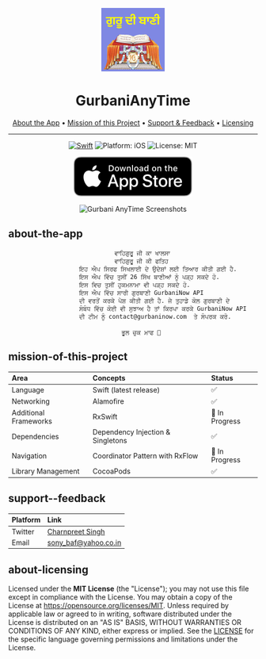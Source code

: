 
<p align="center">
    <img src="Resources/app_icon.png" alt="Gurabani AnyTime for iOS" height="128" width="128">
</p>

<h1 align="center">GurbaniAnyTime</h1>

<p align="center">
  <a href="#about-the-app">About the App</a> •
  <a href="#mission-of-this-project">Mission of this Project</a> •
  <a href="#support--feedback">Support & Feedback</a> •
  <a href="#about-licensing">Licensing</a>
</p>

---

<p align="center">
<a href="https://developer.apple.com/swift/"><img src="https://img.shields.io/badge/Swift-5-orange.svg?style=flat" alt="Swift"/></a>
<img src="https://img.shields.io/badge/Platform-iOS%2011.0+-lightgrey.svg" alt="Platform: iOS">
<img src="https://img.shields.io/github/license/erikmartens/NearbyWeather.svg?style=flat" alt="License: MIT">
</p>
<p align="center">
    <a href="https://apps.apple.com/us/app/id1526251689"><img src="Resources/app_store_badge.svg" alt="Download on the App Store"/></a>
</p>
<p align="center">
    <img src="Resources/screenshots.PNG" alt="Gurbani AnyTime Screenshots">
</p>


## about-the-app
                                  ਵਾਹਿਗੁਰੂ ਜੀ ਕਾ ਖਾਲਸਾ
                                  ਵਾਹਿਗੁਰੂ ਜੀ ਕੀ ਫਤਿਹ
                        ਇਹ ਐਪ ਸਿਰਫ ਸਿਖਲਾਈ ਦੇ ਉਦੇਸ਼ਾਂ ਲਈ ਤਿਆਰ ਕੀਤੀ ਗਈ ਹੈ. 
                        ਇਸ ਐਪ ਵਿੱਚ ਤੁਸੀਂ 26 ਸਿੱਖ ਬਾਣੀਆਂ ਨੂੰ ਪੜ੍ਹ ਸਕਦੇ ਹੋ.
                        ਇਸ ਵਿਚ ਤੁਸੀਂ ਹੁਕਮਨਾਮਾ ਵੀ ਪੜ੍ਹ ਸਕਦੇ ਹੋ. 
                        ਇਸ ਐਪ ਵਿੱਚ ਸਾਰੀ ਗੁਰਬਾਣੀ GurbaniNow API 
                        ਦੀ ਵਰਤੋਂ ਕਰਕੇ ਪੇਸ਼ ਕੀਤੀ ਗਈ ਹੈ. ਜੇ ਤੁਹਾਡੇ ਕੋਲ ਗੁਰਬਾਣੀ ਦੇ
                        ਸੰਬੰਧ ਵਿੱਚ ਕੋਈ ਵੀ ਸੁਝਾਅ ਹੈ ਤਾਂ ਕਿਰਪਾ ਕਰਕੇ GurbaniNow API 
                        ਦੀ ਟੀਮ ਨੂੰ contact@gurbaninow.com  ਤੇ ਸੰਪਰਕ ਕਰੋ.

                                    ਭੂਲ ਚੁਕ ਮਾਫ 🙏


## mission-of-this-project

| Area | Concepts | Status |
|:--|:--|:--|
| Language | Swift (latest release) | ✅ |
| Networking | Alamofire | ✅  |
| Additional Frameworks | RxSwift | 🔄 In Progress |
| Dependencies |Dependency Injection & Singletons | ✅ |
| Navigation | Coordinator Pattern with RxFlow | 🔄 In Progress |
| Library Management | CocoaPods | ✅ |

## support--feedback   
| Platform | Link |
|:--|:--|
| Twitter | <a class="LI-simple-link" href='https://au.linkedin.com/in/charn89?trk=profile-badge'>Charnpreet Singh</a> |
| Email | <a href="mailto:sony_baf@yahoo.co.in" title="sony_baf@yahoo.co.in"> sony_baf@yahoo.co.in</a> |
  


## about-licensing

Licensed under the **MIT License** (the "License"); you may not use this file except in compliance with the License.
You may obtain a copy of the License at https://opensource.org/licenses/MIT.
Unless required by applicable law or agreed to in writing, software distributed under the License is distributed on an "AS IS" BASIS, WITHOUT WARRANTIES OR CONDITIONS OF ANY KIND, either express or implied. See the [LICENSE](./LICENSE) for the specific language governing permissions and limitations under the License.
